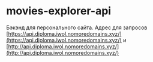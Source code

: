 # movies-explorer-api

Бэкэнд для персонального сайта. Адрес для запросов [https://api.diploma.iwol.nomoredomains.xyz/](https://api.diploma.iwol.nomoredomains.xyz/) и [http://api.diploma.iwol.nomoredomains.xyz/](http://api.diploma.iwol.nomoredomains.xyz/)
